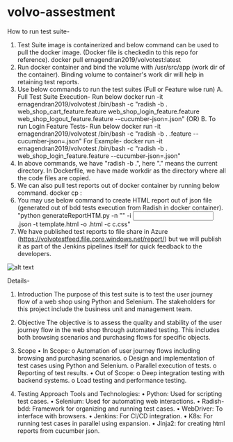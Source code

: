 # volvo-assestment
How to run test suite-

1. Test Suite image is containerized and below command can be used to pull the docker image. (Docker file is checkedin to this repo for reference).
    docker pull ernagendran2019/volvotest:latest
2. Run docker container and bind the volume with /usr/src/app (work dir of the container). Binding volume to container's work dir will help in retaining test reports.
3. Use below commands to run the test suites (Full or Feature wise run)
    A. Full Test Suite Execution- Run below
        docker run -it ernagendran2019/volvotest /bin/bash -c "radish -b . web_shop_cart_feature.feature web_shop_login_feature.feature web_shop_logout_feature.feature --cucumber-json=<report-filename>.json"
    (OR)
    B. To run Login Feature Tests- Run below
        docker run -it ernagendran2019/volvotest /bin/bash -c "radish -b . <feature-test-file-name>.feature --cucumber-json=<report-filename>.json"
          For Example-
            docker run -it ernagendran2019/volvotest /bin/bash -c "radish -b . web_shop_login_feature.feature --cucumber-json=<report-filename>.json"
3. In above commands, we have "radish -b .", here "." means the current directory. In Dockerfile, we have made workdir as the directory where all the code files are copied.
5. We can also pull test reports out of docker container by running below command.
    docker cp <container id>:<source> <target location on host>
6. You may use below command to create HTML report out of json file (generated out of bdd tests execution from Radish in docker container).
    "python generateReportHTM.py -n "<NAME of the TEST REPORT>" -i <Input cucumber json report>.json -t
template.html -o <output html file name>.html -c c.css"
7. We have published test reports to file share in Azure (https://volvotestfeed.file.core.windows.net/report/) but we will publish it as part of the Jenkins pipelines itself for quick feedback to the developers.

![alt text](image.png)

Details-

1. Introduction
The purpose of this test suite is to test the user journey flow of a web shop using Python and Selenium. The stakeholders for this project include the business unit and management team.

2. Objective
The objective is to assess the quality and stability of the user journey flow in the web shop through automated testing. This includes both browsing scenarios and purchasing flows for specific objects.


3. Scope
•	In Scope:
o	Automation of user journey flows including browsing and purchasing scenarios.
o	Design and implementation of test cases using Python and Selenium.
o	Parallel execution of tests.
o	Reporting of test results.
•	Out of Scope:
o	Deep integration testing with backend systems.
o	Load testing and performance testing.
4. Testing Approach
Tools and Technologies:
•	Python: Used for scripting test cases.
•	Selenium: Used for automating web interactions.
•	Radish-bdd: Framework for organizing and running test cases.
•	WebDriver: To interface with browsers.
•	Jenkins: For CI/CD integration.
•	K8s: For running test cases in parallel using expansion.
•	Jinja2: for creating html reports from cucumber json.
